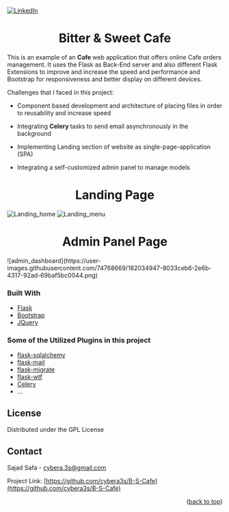 
[![LinkedIn][linkedin-shield]][linkedin-url]



<div>
  <h1 align="center">Bitter & Sweet Cafe</h1>

  <p>
This is an example of an <b> Cafe </b> web application that offers online Cafe orders management.
It uses the Flask as Back-End server and also different Flask Extensions to improve and increase 
the speed and performance and Bootstrap for responsiveness and better display on different devices.

Challenges that I faced in this project:

- Component based development and architecture of placing files in order to reusability and increase speed
- Integrating <b> Celery </b> tasks to send email asynchronously in the background 
- Implementing Landing section of website as single-page-application (SPA)
- Integrating a self-customized admin panel to manage models

  
  </p>
</div>
<h1 align="center">Landing Page</h1>

![Landing_home](https://user-images.githubusercontent.com/74768669/182034911-e72b6cf7-1eb0-40d9-93a5-c109606e0909.png)
![Landing_menu](https://user-images.githubusercontent.com/74768669/182034938-65688959-d51c-41c5-be4d-0fcb443ac2b6.png)
<h1 align="center">Admin Panel Page</h1>
![admin_dashboard](https://user-images.githubusercontent.com/74768669/182034947-8033ceb6-2e6b-4317-92ad-69baf5bc0044.png)











### Built With
 * [Flask](https://flask.palletsprojects.com/en/2.1.x/)
 * [Bootstrap](https://getbootstrap.com)
 * [JQuery](https://jquery.com)
 
### Some of the Utilized Plugins in this project 
* [flask-sqlalchemy](https://flask-sqlalchemy.palletsprojects.com/en/2.x/)
* [flask-mail](https://flask-mail.readthedocs.io/en/latest/)
* [flask-migrate](https://flask-migrate.readthedocs.io/en/latest/)
* [flask-wtf](https://flask-wtf.readthedocs.io/en/1.0.x/)
* [Celery](https://docs.celeryq.dev/en/stable/index.html)
* ...



[comment]: <> (# Deployment)

[comment]: <> (<h3>)

[comment]: <> (    for visit deployed version go to this link)

[comment]: <> (    <a href="https://aivashop.pythonanywhere.com/en/">Aiva Shop</a>)

[comment]: <> (</h3>)


[comment]: <> (### Prerequisites)


[comment]: <> (* python &#40;Debian&#41;)
  
[comment]: <> (```sh)

[comment]: <> (sudo apt install python)

[comment]: <> (  ```)

[comment]: <> (for other platforms go to  [this link]&#40;https://www.python.org/downloads/&#41;)

[comment]: <> (### Installation)

[comment]: <> (Clone the repo)

[comment]: <> (   ```sh)

[comment]: <> (  git clone https://github.com/cybera3s/Ecommerce.git)

[comment]: <> (   ```)

[comment]: <> (change to root folder  )

[comment]: <> (    cd Ecommerce/)

[comment]: <> (create virtual environment )

[comment]: <> (    python -m virtualenv venv)

[comment]: <> (  activate venv)
  

[comment]: <> (    source venv/bin/activate)

[comment]: <> (install required packages)

[comment]: <> (    pip install -r requirements.txt)

[comment]: <> (change to Project folder  )

[comment]: <> (    cd ecommerce/)

[comment]: <> (extract static and media folder and remove archive file)

[comment]: <> (    tar -xf media-static.tar.xz && rm media-static.tar.xz)

[comment]: <> (create migrations)

[comment]: <> (    python manage.py makemigrations )


[comment]: <> (create database tables)

[comment]: <> (    python manage.py migrate)

[comment]: <> (create a super user)

[comment]: <> (    python manage.py createsuperuser)

[comment]: <> (load prepared data)

[comment]: <> (    python manage.py loaddata data.json)

[comment]: <> (compile translated messages)

[comment]: <> (    python manage.py compilemessages)

[comment]: <> (start Django development server)

[comment]: <> (    python manage.py runserver)

[comment]: <> (if everything goes well go to:  http://localhost:8000)
 


[comment]: <> (<!-- USAGE EXAMPLES -->)

[comment]: <> (## Usage)

[comment]: <> (if both development servers or up go to home page by)

[comment]: <> ( http://localhost:8000)

[comment]: <> (You can log in with the username and password you created for your superuser)

[comment]: <> (after log in you redirect to [students]&#40;http://localhost:8080/students&#41; table page you can add or delete any row of table)

[comment]: <> (Any other usage and information served API will find in http://127.0.0.1:8000/swagger/)

<!-- LICENSE -->

## License

Distributed under the GPL License




<!-- CONTACT -->

## Contact

Sajad Safa - cybera.3s@gmail.com

Project Link: [https://github.com/cybera3s/B-S-Cafe](https://github.com/cybera3s/B-S-Cafe)

<p align="right">(<a href="#top">back to top</a>)</p>

<!-- MARKDOWN LINKS & IMAGES -->
<!-- https://www.markdownguide.org/basic-syntax/#reference-style-links -->
[contributors-shield]: https://img.shields.io/github/contributors/cybera3s/B-S-Cafe.svg?style=for-the-badge
[contributors-url]: https://github.com/cybera3s/B-S-Cafe/graphs/contributors
[forks-shield]: https://img.shields.io/github/forks/cybera3s/B-S-Cafe.svg?style=for-the-badge
[forks-url]: https://github.com/cybera3s/B-S-Cafe/network/members
[stars-shield]: https://img.shields.io/github/stars/cybera3s/B-S-Cafe.svg?style=for-the-badge
[stars-url]: https://github.com/cybera3s/B-S-Cafe/stargazers
[issues-shield]: https://img.shields.io/github/issues/cybera3s/B-S-Cafe.svg?style=for-the-badge
[issues-url]: https://github.com/cybera3s/B-S-Cafe/issues
[license-shield]: https://img.shields.io/github/license/cybera3s/Ecommerce.svg?style=for-the-badge
[license-url]: https://github.com/cybera3s/B-S-Cafe/blob/master/LICENSE.txt
[linkedin-shield]: https://img.shields.io/badge/-LinkedIn-black.svg?style=for-the-badge&logo=linkedin&colorB=555
[linkedin-url]: https://www.linkedin.com/in/cybera3s
